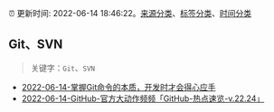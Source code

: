 :alarm_clock: 更新时间: 2022-06-14 18:46:22。[来源分类](../README.md)、[标签分类](../TAGS.md)、[时间分类](../TIMELINE.md)

## Git、SVN


> 关键字：`Git`、`SVN`



- [2022-06-14-掌握Git命令的本质，开发时才会得心应手](https://toutiao.io/k/0xhsmqi) 
- [2022-06-14-GitHub-官方大动作频频「GitHub-热点速览-v.22.24」](https://toutiao.io/k/hcjthnp) 
